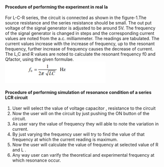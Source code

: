 <h4> Procedure of performing the experiment in real la </h4>

For L-C-R series, the circuit is connected as shown in the figure-1.The
source resistance and the series resistance should be small. The out put voltage of the
signal generator is adjusted to be around 5V. The frequency of the signal generator is
changed in steps and the corresponding current values are noted from the a.c. milliammeter. The readings are tabulated. The current values increase with the increase of
frequency, up to the resonant frequency, further increase of frequency causes the decrease
of current. The L,C and R values are noted to calculate the resonant frequency f0 and Qfactor, using the given formulae. <br>
<img src="images/anand6.png"> <br>









<h4> Procedure of performing simulation of  resonance condition of a series LCR circuit </h4>
<ol>
  <li>User will select the value of voltage capacitor , resistance to the circuit </li>
<li>Now the user will on the circuit by just pushing the ON button of the circuit.</li>
<li> As user vary the value of frequency they will able to note the variation in current.</li>
<li>By just varying the frequency user will try to find the value of that frequency at which the current reading is maximum.</li>
<li> Now the user will calculate the value of frequency at selected value of R and L . </li>
<li> Any way user can varify the theoretical and experimental  frequency at which resonance occur.</li>
